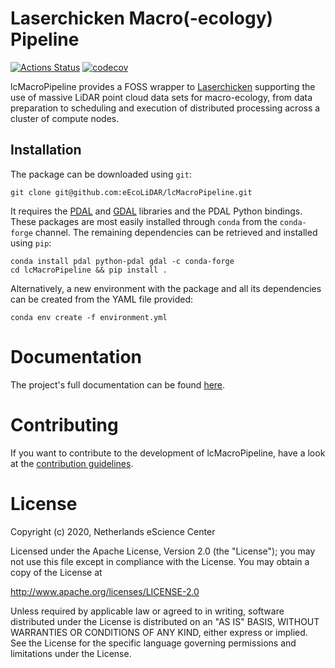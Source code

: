 # Laserchicken Macro(-ecology) Pipeline

[![Actions Status](https://github.com/eEcoLiDAR/lcMacroPipeline/workflows/build%20and%20test/badge.svg?branch=development)](https://github.com/eEcoLiDAR/lcMacroPipeline/actions) [![codecov](https://codecov.io/gh/eEcoLiDAR/lcMacroPipeline/branch/development/graph/badge.svg)](http://codecov.io/github/eEcoLiDAR/lcMacroPipeline/branch/development)

lcMacroPipeline provides a FOSS wrapper to [Laserchicken](https://github.com/eEcoLiDAR/laserchicken) supporting the use of
massive LiDAR point cloud data sets for macro-ecology, from data preparation to scheduling and execution
of distributed processing across a cluster of compute nodes.

## Installation

The package can be downloaded using `git`:
```shell script
git clone git@github.com:eEcoLiDAR/lcMacroPipeline.git
```
It requires the [PDAL](https://pdal.io) and [GDAL](https://gdal.org) libraries and the PDAL Python 
bindings. These packages are most easily installed through `conda` from the `conda-forge` channel. The 
remaining dependencies can be retrieved and installed using `pip`:
```shell script
conda install pdal python-pdal gdal -c conda-forge
cd lcMacroPipeline && pip install . 
```
Alternatively, a new environment with the package and all its dependencies can be created from the
YAML file provided:
```shell script
conda env create -f environment.yml
```

# Documentation

The project's full documentation can be found [here]().

# Contributing

If you want to contribute to the development of lcMacroPipeline,
have a look at the  [contribution guidelines](CONTRIBUTING.md).

# License

Copyright (c) 2020, Netherlands eScience Center

Licensed under the Apache License, Version 2.0 (the "License");
you may not use this file except in compliance with the License.
You may obtain a copy of the License at

http://www.apache.org/licenses/LICENSE-2.0

Unless required by applicable law or agreed to in writing, software
distributed under the License is distributed on an "AS IS" BASIS,
WITHOUT WARRANTIES OR CONDITIONS OF ANY KIND, either express or implied.
See the License for the specific language governing permissions and
limitations under the License.